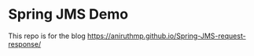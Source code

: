 # Spring JMS Demo

This repo is for the blog https://aniruthmp.github.io/Spring-JMS-request-response/
